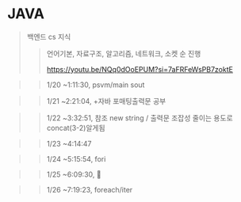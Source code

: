 # JAVA

> 백엔드 cs 지식
> > 언어기본, 자료구조, 알고리즘, 네트워크, 소켓 순 진행
> >
> >
> > https://youtu.be/NQq0dOoEPUM?si=7aFRFeWsPB7zoktE

> > 1/20 ~1:11:30, psvm/main sout

>> 1/21 ~2:21:04, +자바 포매팅출력문 공부

>> 1/22 ~3:32:51, 참조 new string / 출력문 조잡성 줄이는 용도로 concat(3-2)알게됨

>> 1/23 ~4:14:47

>> 1/24 ~5:15:54, fori

>> 1/25 ~6:09:30, 💯

>> 1/26 ~7:19:23, foreach/iter

